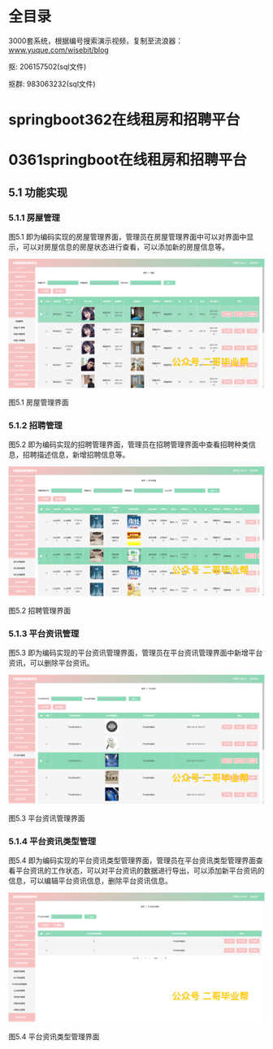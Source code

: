 # 全目录

3000套系统，根据编号搜索演示视频，复制至流浪器：www.yuque.com/wisebit/blog


<p>抠: 206157502(sql文件)</p>
<p>抠群: 983063232(sql文件)</p>


# springboot362在线租房和招聘平台
# 0361springboot在线租房和招聘平台

## 5.1 功能实现
### 5.1.1 房屋管理
图5.1 即为编码实现的房屋管理界面，管理员在房屋管理界面中可以对界面中显示，可以对房屋信息的房屋状态进行查看，可以添加新的房屋信息等。

![](/md/blog.020.png)

图5.1 房屋管理界面
### 5.1.2 招聘管理
图5.2 即为编码实现的招聘管理界面，管理员在招聘管理界面中查看招聘种类信息，招聘描述信息，新增招聘信息等。

![](/md/blog.021.png)

图5.2 招聘管理界面
### 5.1.3 平台资讯管理
图5.3 即为编码实现的平台资讯管理界面，管理员在平台资讯管理界面中新增平台资讯，可以删除平台资讯。

![](/md/blog.022.png)

图5.3 平台资讯管理界面
### 5.1.4 平台资讯类型管理
图5.4 即为编码实现的平台资讯类型管理界面，管理员在平台资讯类型管理界面查看平台资讯的工作状态，可以对平台资讯的数据进行导出，可以添加新平台资讯的信息，可以编辑平台资讯信息，删除平台资讯信息。

![](/md/blog.023.png)

图5.4 平台资讯类型管理界面



